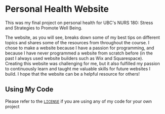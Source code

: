 # Personal Health Website
This was my final project on personal health for UBC's NURS 180: Stress and Strategies to Promote Well Being.

The website, as you will see, breaks down some of my best tips on different topics and shares some of the resources from throughout the course. I chose to make a website because I have a passion for programming, and because I have never programmed a website from scratch before (in the past I always used website builders such as Wix and Squarespace). Creating this website was challenging for me, but it also fulfilled my passion to continuously learn and taught me valuable skills for future websites I build. I hope that the website can be a helpful resource for others!

## Using My Code
Please refer to the [`LICENSE`](LICENSE) if you are using any of my code for your own project

